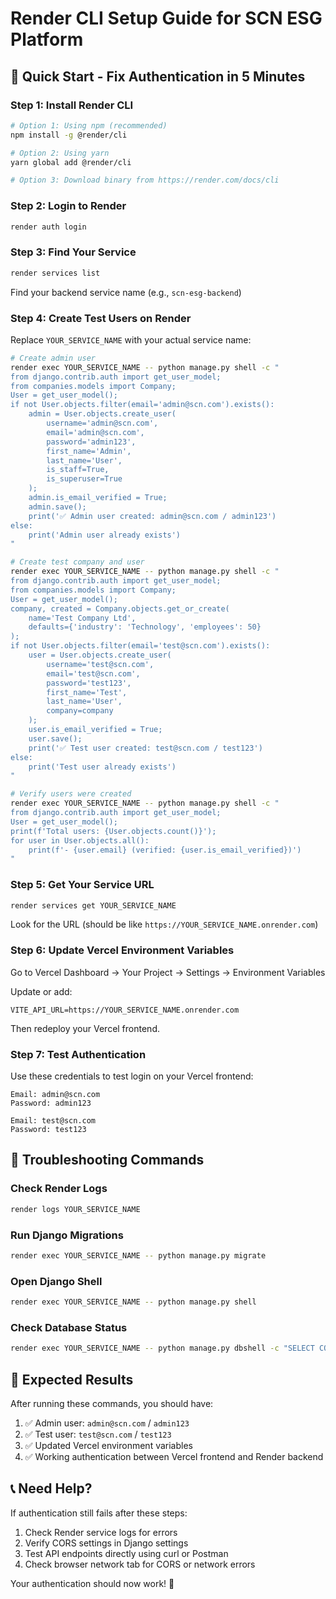 # Render CLI Setup Guide for SCN ESG Platform

## 🚀 Quick Start - Fix Authentication in 5 Minutes

### Step 1: Install Render CLI

```bash
# Option 1: Using npm (recommended)
npm install -g @render/cli

# Option 2: Using yarn
yarn global add @render/cli

# Option 3: Download binary from https://render.com/docs/cli
```

### Step 2: Login to Render

```bash
render auth login
```

### Step 3: Find Your Service

```bash
render services list
```

Find your backend service name (e.g., `scn-esg-backend`)

### Step 4: Create Test Users on Render

Replace `YOUR_SERVICE_NAME` with your actual service name:

```bash
# Create admin user
render exec YOUR_SERVICE_NAME -- python manage.py shell -c "
from django.contrib.auth import get_user_model;
from companies.models import Company;
User = get_user_model();
if not User.objects.filter(email='admin@scn.com').exists():
    admin = User.objects.create_user(
        username='admin@scn.com',
        email='admin@scn.com', 
        password='admin123',
        first_name='Admin',
        last_name='User',
        is_staff=True,
        is_superuser=True
    );
    admin.is_email_verified = True;
    admin.save();
    print('✅ Admin user created: admin@scn.com / admin123')
else:
    print('Admin user already exists')
"

# Create test company and user
render exec YOUR_SERVICE_NAME -- python manage.py shell -c "
from django.contrib.auth import get_user_model;
from companies.models import Company;
User = get_user_model();
company, created = Company.objects.get_or_create(
    name='Test Company Ltd',
    defaults={'industry': 'Technology', 'employees': 50}
);
if not User.objects.filter(email='test@scn.com').exists():
    user = User.objects.create_user(
        username='test@scn.com',
        email='test@scn.com',
        password='test123', 
        first_name='Test',
        last_name='User',
        company=company
    );
    user.is_email_verified = True;
    user.save();
    print('✅ Test user created: test@scn.com / test123')
else:
    print('Test user already exists')
"

# Verify users were created
render exec YOUR_SERVICE_NAME -- python manage.py shell -c "
from django.contrib.auth import get_user_model;
User = get_user_model();
print(f'Total users: {User.objects.count()}');
for user in User.objects.all():
    print(f'- {user.email} (verified: {user.is_email_verified})')
"
```

### Step 5: Get Your Service URL

```bash
render services get YOUR_SERVICE_NAME
```

Look for the URL (should be like `https://YOUR_SERVICE_NAME.onrender.com`)

### Step 6: Update Vercel Environment Variables

Go to Vercel Dashboard → Your Project → Settings → Environment Variables

Update or add:
```
VITE_API_URL=https://YOUR_SERVICE_NAME.onrender.com
```

Then redeploy your Vercel frontend.

### Step 7: Test Authentication

Use these credentials to test login on your Vercel frontend:

```
Email: admin@scn.com
Password: admin123

Email: test@scn.com  
Password: test123
```

## 🔧 Troubleshooting Commands

### Check Render Logs
```bash
render logs YOUR_SERVICE_NAME
```

### Run Django Migrations
```bash
render exec YOUR_SERVICE_NAME -- python manage.py migrate
```

### Open Django Shell
```bash
render exec YOUR_SERVICE_NAME -- python manage.py shell
```

### Check Database Status
```bash
render exec YOUR_SERVICE_NAME -- python manage.py dbshell -c "SELECT COUNT(*) FROM auth_user;"
```

## 🎯 Expected Results

After running these commands, you should have:

1. ✅ Admin user: `admin@scn.com` / `admin123`
2. ✅ Test user: `test@scn.com` / `test123`  
3. ✅ Updated Vercel environment variables
4. ✅ Working authentication between Vercel frontend and Render backend

## 📞 Need Help?

If authentication still fails after these steps:

1. Check Render service logs for errors
2. Verify CORS settings in Django settings
3. Test API endpoints directly using curl or Postman
4. Check browser network tab for CORS or network errors

Your authentication should now work! 🎉
